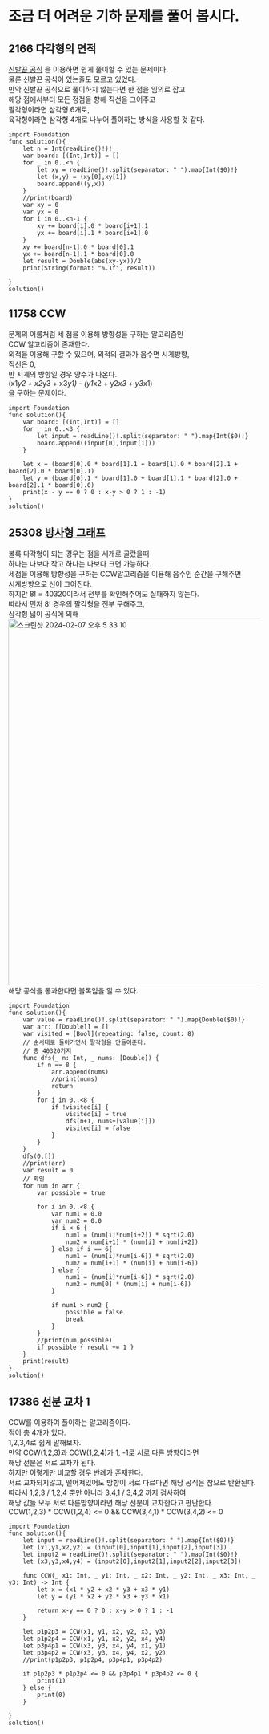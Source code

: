 # 조금 더 어려운 기하 문제를 풀어 봅시다.	
## 2166 다각형의 면적 
[신발끈 공식](https://ko.wikipedia.org/wiki/%EC%8B%A0%EB%B0%9C%EB%81%88_%EA%B3%B5%EC%8B%9D) 을 이용하면 쉽게 풀이할 수 있는 문제이다.   
물론 신발끈 공식이 있는줄도 모르고 있었다.   
만약 신발끈 공식으로 풀이하지 않는다면 한 점을 임의로 잡고   
해당 점에서부터 모든 정점을 향해 직선을 그어주고   
팔각형이라면 삼각형 6개로,   
육각형이라면 삼각형 4개로 나누어 풀이하는 방식을 사용할 것 같다.   
``` 
import Foundation
func solution(){
    let n = Int(readLine()!)!
    var board: [(Int,Int)] = []
    for _ in 0..<n {
        let xy = readLine()!.split(separator: " ").map{Int($0)!}
        let (x,y) = (xy[0],xy[1])
        board.append((y,x))
    }
    //print(board)
    var xy = 0
    var yx = 0
    for i in 0..<n-1 {
        xy += board[i].0 * board[i+1].1
        yx += board[i].1 * board[i+1].0
    }
    xy += board[n-1].0 * board[0].1
    yx += board[n-1].1 * board[0].0
    let result = Double(abs(xy-yx))/2
    print(String(format: "%.1f", result))
    
}
solution()

```
## 11758 CCW
문제의 이름처럼 세 점을 이용해 방향성을 구하는 알고리즘인   
CCW 알고리즘이 존재한다.   
외적을 이용해 구할 수 있으며, 외적의 결과가 음수면 시계방향,   
직선은 0,   
반 시계의 방향일 경우 양수가 나온다.   
(x1*y2 + x2*y3 + x3*y1) - (y1*x2 + y2*x3 + y3*x1)    
을 구하는 문제이다.   
```
import Foundation
func solution(){
    var board: [(Int,Int)] = []
    for _ in 0..<3 {
        let input = readLine()!.split(separator: " ").map{Int($0)!}
        board.append((input[0],input[1]))
    }
    
    let x = (board[0].0 * board[1].1 + board[1].0 * board[2].1 + board[2].0 * board[0].1)
    let y = (board[0].1 * board[1].0 + board[1].1 * board[2].0 + board[2].1 * board[0].0)
    print(x - y == 0 ? 0 : x-y > 0 ? 1 : -1)
}
solution()

```
## 25308 [방사형 그래프](https://www.acmicpc.net/problem/25308)
볼록 다각형이 되는 경우는 점을 세개로 골랐을때   
하나는 나보다 작고 하나는 나보다 크면 가능하다.   
세점을 이용해 방향성을 구하는 CCW알고리즘을 이용해 음수인 순간을 구해주면   
시계방향으로 선이 그어진다.   
하지만 8! = 40320이라서 전부를 확인해주어도 실패하지 않는다.   
따라서 먼저 8! 경우의 팔각형을 전부 구해주고,   
삼각형 넓이 공식에 의해   
<img width="731" alt="스크린샷 2024-02-07 오후 5 33 10" src="https://github.com/ww5702/Swift_Coding_Test/assets/60501045/de64b03d-767a-448e-a86e-6d73ada6ad9a">   
해당 공식을 통과한다면 볼록임을 알 수 있다.   

```
import Foundation
func solution(){
    var value = readLine()!.split(separator: " ").map{Double($0)!}
    var arr: [[Double]] = []
    var visited = [Bool](repeating: false, count: 8)
    // 순서대로 돌아가면서 팔각형을 만들어준다.
    // 총 40320가지
    func dfs(_ n: Int, _ nums: [Double]) {
        if n == 8 {
            arr.append(nums)
            //print(nums)
            return
        }
        for i in 0..<8 {
            if !visited[i] {
                visited[i] = true
                dfs(n+1, nums+[value[i]])
                visited[i] = false
            }
        }
    }
    dfs(0,[])
    //print(arr)
    var result = 0
    // 확인
    for num in arr {
        var possible = true
        
        for i in 0..<8 {
            var num1 = 0.0
            var num2 = 0.0
            if i < 6 {
                num1 = (num[i]*num[i+2]) * sqrt(2.0)
                num2 = num[i+1] * (num[i] + num[i+2])
            } else if i == 6{
                num1 = (num[i]*num[i-6]) * sqrt(2.0)
                num2 = num[i+1] * (num[i] + num[i-6])
            } else {
                num1 = (num[i]*num[i-6]) * sqrt(2.0)
                num2 = num[0] * (num[i] + num[i-6])
            }
            
            if num1 > num2 {
                possible = false
                break
            }
        }
        //print(num,possible)
        if possible { result += 1 }
    }
    print(result)
}
solution()

```
## 17386 선분 교차 1
CCW를 이용하여 풀이하는 알고리즘이다.   
점이 총 4개가 있다.   
1,2,3,4로 쉽게 말해보자.   
만약 CCW(1,2,3)과 CCW(1,2,4)가 1, -1로 서로 다른 방향이라면   
해당 선분은 서로 교차가 된다.   
하지만 이렇게만 비교할 경우 반례가 존재한다.   
서로 교차되지않고, 떨어져있어도 방향이 서로 다르다면 해당 공식은 참으로 반환된다.   
따라서 1,2,3 / 1,2,4 뿐만 아니라 3,4,1 / 3,4,2 까지 검사하여   
해당 값들 모두 서로 다른방향이라면 해당 선분이 교차한다고 판단한다.   
CCW(1,2,3) * CCW(1,2,4) <= 0 && CCW(3,4,1) * CCW(3,4,2) <= 0   


```
import Foundation
func solution(){
    let input = readLine()!.split(separator: " ").map{Int($0)!}
    let (x1,y1,x2,y2) = (input[0],input[1],input[2],input[3])
    let input2 = readLine()!.split(separator: " ").map{Int($0)!}
    let (x3,y3,x4,y4) = (input2[0],input2[1],input2[2],input2[3])
    
    func CCW(_ x1: Int, _ y1: Int, _ x2: Int, _ y2: Int, _ x3: Int, _ y3: Int) -> Int {
        let x = (x1 * y2 + x2 * y3 + x3 * y1)
        let y = (y1 * x2 + y2 * x3 + y3 * x1)
        
        return x-y == 0 ? 0 : x-y > 0 ? 1 : -1
    }
    
    let p1p2p3 = CCW(x1, y1, x2, y2, x3, y3)
    let p1p2p4 = CCW(x1, y1, x2, y2, x4, y4)
    let p3p4p1 = CCW(x3, y3, x4, y4, x1, y1)
    let p3p4p2 = CCW(x3, y3, x4, y4, x2, y2)
    //print(p1p2p3, p1p2p4, p3p4p1, p3p4p2)
    
    if p1p2p3 * p1p2p4 <= 0 && p3p4p1 * p3p4p2 <= 0 {
        print(1)
    } else {
        print(0)
    }
        
}
solution()
```
